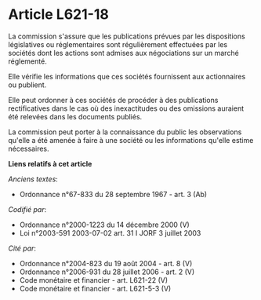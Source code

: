 # Article L621-18

La commission s'assure que les publications prévues par les dispositions législatives ou réglementaires sont régulièrement
effectuées par les sociétés dont les actions sont admises aux négociations sur un marché réglementé.

Elle vérifie les informations que ces sociétés fournissent aux actionnaires ou publient.

Elle peut ordonner à ces sociétés de procéder à des publications rectificatives dans le cas où des inexactitudes ou des
omissions auraient été relevées dans les documents publiés.

La commission peut porter à la connaissance du public les observations qu'elle a été amenée à faire à une société ou les
informations qu'elle estime nécessaires.

**Liens relatifs à cet article**

_Anciens textes_:

  - Ordonnance n°67-833 du 28 septembre 1967 - art. 3 (Ab)

_Codifié par_:

  - Ordonnance n°2000-1223 du 14 décembre 2000 (V)
  - Loi n°2003-591 2003-07-02 art. 31 I JORF 3 juillet 2003

_Cité par_:

  - Ordonnance n°2004-823 du 19 août 2004 - art. 8 (V)
  - Ordonnance n°2006-931 du 28 juillet 2006 - art. 2 (V)
  - Code monétaire et financier - art. L621-22 (V)
  - Code monétaire et financier - art. L621-5-3 (V)

